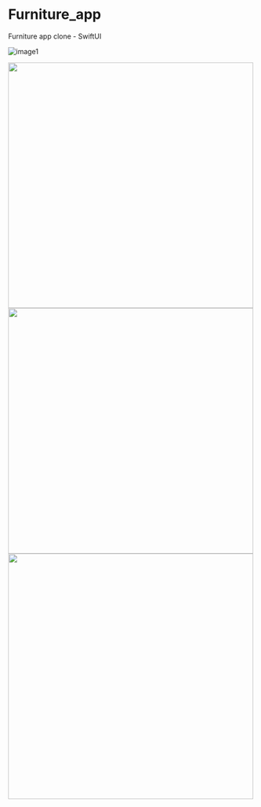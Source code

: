 # Furniture_app
Furniture app clone - SwiftUI

![image1](https://user-images.githubusercontent.com/90626932/184069390-2a96ae07-fba7-4bc5-80c1-8685356409f2.png)

<img src="https://user-images.githubusercontent.com/90626932/184069439-6cb89d52-3cf0-4748-815f-0561b801282f.png" width="500">

<img src="https://user-images.githubusercontent.com/90626932/184069445-5c63e4dc-13ae-45d7-aaac-c237916a6414.png" width="500">
<img src="https://user-images.githubusercontent.com/90626932/184069452-75be26c1-6ed5-453c-afe6-34ccce300511.png" width="500">
